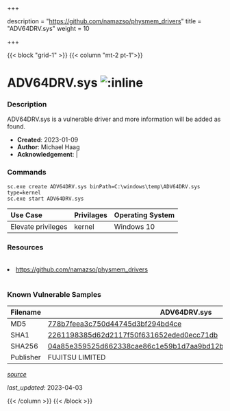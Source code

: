 +++

description = "https://github.com/namazso/physmem_drivers"
title = "ADV64DRV.sys"
weight = 10

+++


{{< block "grid-1" >}}
{{< column "mt-2 pt-1">}}


# ADV64DRV.sys ![:inline](/images/twitter_verified.png) 


### Description

ADV64DRV.sys is a vulnerable driver and more information will be added as found.

- **Created**: 2023-01-09
- **Author**: Michael Haag
- **Acknowledgement**:  | [](https://twitter.com/)

### Commands

```
sc.exe create ADV64DRV.sys binPath=C:\windows\temp\ADV64DRV.sys type=kernel
sc.exe start ADV64DRV.sys
```

| Use Case | Privilages | Operating System | 
|:---- | ---- | ---- |
| Elevate privileges | kernel | Windows 10 |

### Resources
<br>
<li><a href=" https://github.com/namazso/physmem_drivers"> https://github.com/namazso/physmem_drivers</a></li>
<br>

### Known Vulnerable Samples

| Filename | ADV64DRV.sys |
|:---- | ---- | 
| MD5 | <a href="https://www.virustotal.com/gui/file/778b7feea3c750d44745d3bf294bd4ce">778b7feea3c750d44745d3bf294bd4ce</a> |
| SHA1 | <a href="https://www.virustotal.com/gui/file/2261198385d62d2117f50f631652eded0ecc71db">2261198385d62d2117f50f631652eded0ecc71db</a> |
| SHA256 | <a href="https://www.virustotal.com/gui/file/04a85e359525d662338cae86c1e59b1d7aa9bd12b920e8067503723dc1e03162">04a85e359525d662338cae86c1e59b1d7aa9bd12b920e8067503723dc1e03162</a> |
| Publisher | FUJITSU LIMITED || Signature | FUJITSU LIMITED , VeriSign Class 3 Code Signing 2004 CA, VeriSign Class 3 Public Primary CA   || Date | 01:30 AM 08/29/2006 || OriginalFilename | ADV64DRV.sys |


[*source*](https://github.com/magicsword-io/LOLDrivers/tree/main/yaml/adv64drv.sys.yml)

*last_updated:* 2023-04-03








{{< /column >}}
{{< /block >}}
